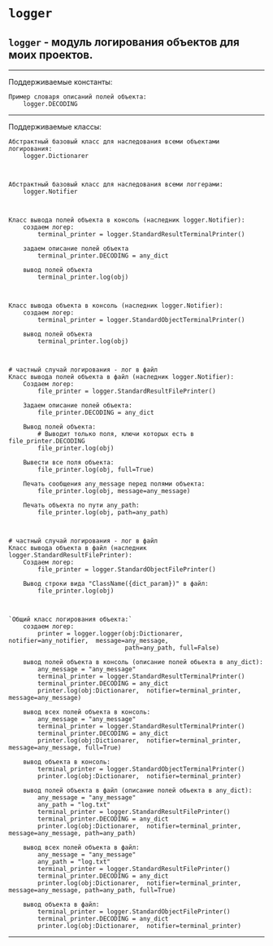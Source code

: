 # `logger`

`logger` - модуль логирования объектов для моих проектов.
---
---
Поддерживаемые константы:

    Пример словаря описаний полей объекта:
        logger.DECODING

---
Поддерживаемые классы:
    
    Абстрактный базовый класс для наследования всеми объектами логирования:
        logger.Dictionarer
    


    Абстрактный базовый класс для наследования всеми логгерами:
        logger.Notifier



    Класс вывода полей объекта в консоль (наследник logger.Notifier):
        создаем логер:
            terminal_printer = logger.StandardResultTerminalPrinter()
        
        задаем описание полей объекта
            terminal_printer.DECODING = any_dict
        
        вывод полей объекта
            terminal_printer.log(obj)
    


    Класс вывода объекта в консоль (наследник logger.Notifier):
        создаем логер:
            terminal_printer = logger.StandardObjectTerminalPrinter()

        вывод полей объекта
            terminal_printer.log(obj) 
    


    # частный случай логирования - лог в файл
    Класс вывода полей объекта в файл (наследник logger.Notifier):
        Создаем логер:
            file_printer = logger.StandardResultFilePrinter()
        
        Задаем описание полей объекта:
            file_printer.DECODING = any_dict
        
        Вывод полей объекта:
            # Выводит только поля, ключи которых есть в file_printer.DECODING
            file_printer.log(obj)

        Вывести все поля объекта:  
            file_printer.log(obj, full=True)

        Печать сообщения any_message перед полями объекта:  
            file_printer.log(obj, message=any_message)

        Печать объекта по пути any_path:  
            file_printer.log(obj, path=any_path) 
    


    # частный случай логирования - лог в файл
    Класс вывода объекта в файл (наследник logger.StandardResultFilePrinter):
        Создаем логер:
            file_printer = logger.StandardObjectFilePrinter()
                
        Вывод строки вида "ClassName({dict_param})" в файл:
            file_printer.log(obj)


    
    `Общий класс логирования объекта:`
        создаем логер:
            printer = logger.logger(obj:Dictionarer,  notifier=any_notifier,  message=any_message,  
                                    path=any_path, full=False)
        
        вывод полей объекта в консоль (описание полей обьекта в any_dict):
            any_message = "any_message"
            terminal_printer = logger.StandardResultTerminalPrinter()
            terminal_printer.DECODING = any_dict 
            printer.log(obj:Dictionarer,  notifier=terminal_printer,  message=any_message)
        
        вывод всех полей объекта в консоль:
            any_message = "any_message"
            terminal_printer = logger.StandardResultTerminalPrinter()
            terminal_printer.DECODING = any_dict 
            printer.log(obj:Dictionarer,  notifier=terminal_printer,  message=any_message, full=True)
        
        вывод объекта в консоль:
            terminal_printer = logger.StandardObjectTerminalPrinter()
            printer.log(obj:Dictionarer,  notifier=terminal_printer)

        вывод полей объекта в файл (описание полей обьекта в any_dict):
            any_message = "any_message"
            any_path = "log.txt"
            terminal_printer = logger.StandardResultFilePrinter()
            terminal_printer.DECODING = any_dict 
            printer.log(obj:Dictionarer,  notifier=terminal_printer,  message=any_message, path=any_path)
        
        вывод всех полей объекта в файл:
            any_message = "any_message"
            any_path = "log.txt"
            terminal_printer = logger.StandardResultFilePrinter()
            terminal_printer.DECODING = any_dict 
            printer.log(obj:Dictionarer,  notifier=terminal_printer,  message=any_message, path=any_path, full=True)
        
        вывод объекта в файл:
            terminal_printer = logger.StandardObjectFilePrinter()
            terminal_printer.DECODING = any_dict
            printer.log(obj:Dictionarer,  notifier=terminal_printer)
---
